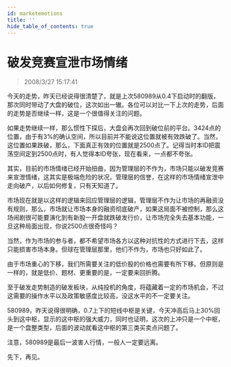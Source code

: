 ```yaml
---
id: marketemotions 
title: ''
hide_table_of_contents: true
---
```


# 破发竞赛宣泄市场情绪

> 2008/3/27 15:17:41

<div style={{color: '#009900', fontWeight: '500', fontSize: '18px'}}>

今天的走势，昨天已经说得很清楚了，就是上次580989从0.4下启动时的翻版，那次同时带动了大盘的破位，这次如出一辙。各位可以对比一下上次的走势，后面的走势是否继续一样，这是一个很值得关注的问题。
 
如果走势继续一样，那么惯性下探后，大盘会再次回到破位前的平台。3424点的位置，由于有3%的确认空间，所以目前并不能说这位置就被有效跌破了。当然，这位置如果跌破，那么，下面真正有效的位置就是2500点了。记得当时本ID把震荡空间定到2500点时，有人觉得本ID夸张，现在看来，一点都不夸张。
 
其实，目前的市场情绪已经开始扭曲，因为管理层的不作为，市场只能以破发竞赛来宣泄情绪，这其实是极端危险的状况，管理层的信誉，在这样的市场情绪宣泄中走向破产，以后如何修复，只有天知道了。
 
市场现在就是以这样的逻辑来回应管理层的逻辑，管理层不作为让市场的再融资没有规则，那么，市场就让市场本身的融资彻底破产，如果这局面不被控制，那么这场闹剧很可能要演化到有新股一开盘就跌破发行价，让市场完全失去基本功能，一旦这种局面出现，你说2500点很奇怪吗？
 
当然，作为市场的参与者，都不希望市场各方以这种对抗性的方式进行下去，这样只能损害市场本身。但球在管理层那里，他们不作为，市场也只好如此了。
 
由于市场重心的下移，我们所需要关注的低价股的价格也需要有所下移。但原则是一样的，就是低价、题材、更重要的是，一定要来回折腾。
 
至于破发走势制造的破发板块，从纯投机的角度，将蕴藏着一定的市场机会，不过这需要的操作水平以及政策敏感度比较高，没这水平的不一定要关注。
 
580989，昨天说得很明确，0.7上下的短线中枢是关键，今天冲高后马上30%回头到这中枢，显示的这中枢的强大威力，同时也证明，这次的上冲只是一个中枢，是一个盘整类型，后面的波动就看这中枢的第三类买卖点问题了。
 
注意，580989是最后一波害人行情，一般人一定要远离。
 
先下，再见。

</div>